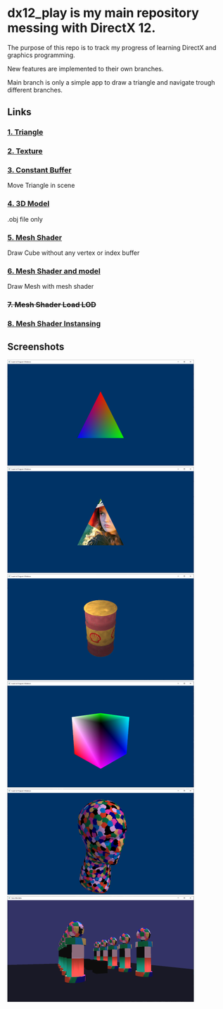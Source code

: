 # dx12_play is my main repository messing with DirectX 12.

The purpose of this repo is to track my progress of learning DirectX and graphics programming.

New features are implemented to their own branches.

Main branch is only a simple app to draw a triangle and navigate trough different branches.

## Links
### [1. Triangle](https://github.com/antti-kyto/dx12_play/tree/1_Triangle)
### [2. Texture](https://github.com/antti-kyto/dx12_play/tree/2_Texture)
### [3. Constant Buffer](https://github.com/antti-kyto/dx12_play/tree/3_Constant_Buffer)
Move Triangle in scene
### [4. 3D Model](https://github.com/antti-kyto/dx12_play/tree/4_Draw_3D_Model)
.obj file only
### [5. Mesh Shader](https://github.com/antti-kyto/dx12_play/tree/5_Mesh_Shader)
Draw Cube without any vertex or index buffer
### [6. Mesh Shader and model](https://github.com/antti-kyto/dx12_play/tree/6_Mesh_Shader_Model)
Draw Mesh with mesh shader
### ~~7. Mesh Shader Load LOD~~
### [8. Mesh Shader Instansing](https://github.com/antti-kyto/dx12_play/tree/8_Mesh_Shader_Instancing)

## Screenshots
![](./dx12_play/img/1_Triangle.png)
![](./dx12_play/img/2_Texture.png)
![](./dx12_play/img/4_Draw_3D_Model.png)
![](./dx12_play/img/5_Mesh_Shader.png)
![](./dx12_play/img/6_Mesh_Shader_Model.png)
![](./dx12_play/img/7_Instancing.png)

